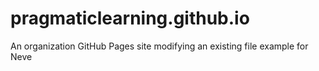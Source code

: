# pragmaticlearning.github.io
An organization GitHub Pages site
modifying an existing file example for Neve
